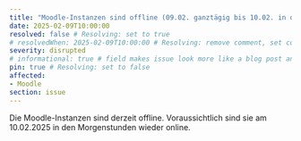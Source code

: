 ```yaml
---
title: "Moodle-Instanzen sind offline (09.02. ganztägig bis 10.02. in den Morgenstunden)"
date: 2025-02-09T10:00:00
resolved: false # Resolving: set to true
# resolvedWhen: 2025-02-09T10:00:00 # Resolving: remove comment, set correct end datetime
severity: disrupted
# informational: true # field makes issue look more like a blog post and removes any references to downtime length
pin: true # Resolving: set to false
affected:
- Moodle
section: issue
---
```


Die Moodle-Instanzen sind derzeit offline. Voraussichtlich sind sie am 10.02.2025 in den Morgenstunden wieder online. 